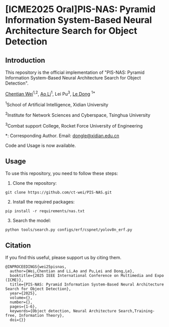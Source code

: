 # [ICME2025 Oral]PIS-NAS: Pyramid Information System-Based Neural Architecture Search for Object Detection

## Introduction
This repository is the official implementation  of "PIS-NAS: Pyramid Information System-Based Neural Architecture Search for Object Detection". 

[Chentian Wei](https://thuname.github.io/lab-website/members/weichentian.html)<sup>1,2</sup>, [Ao Li](https://liaosite.github.io/)<sup>1</sup>, Lei Pu<sup>3</sup>, [Le Dong](https://faculty.xidian.edu.cn/DL4/zh_CN/index/430205/list/index.htm) <sup>1\*</sup>

<sup>1</sup>School of Artificial Intelligence, Xidian University

<sup>2</sup>Institute for Network Sciences and Cyberspace, Tsinghua University

<sup>3</sup>Combat support College, Rocket Force University of Engineering

*: Corresponding Author. Email: dongle@xidian.edu.cn

Code and Usage is now available.
## Usage
To use this repository, you need to follow these steps:

1. Clone the repository:
```
git clone https://github.com/ct-wei/PIS-NAS.git
```

2. Install the required packages:
```
pip install -r requirements/nas.txt
```

3. Search the model:
```
python tools/search.py configs/erf/cspnet/yolov8n_erf.py
```

## Citation
If you find this useful, please support us by citing them.
```
@INPROCEEDINGS{wei25pisnas,
  author={Wei,Chentian and Li,Ao and Pu,Lei and Dong,Le},
  booktitle={2025 IEEE International Conference on Multimedia and Expo (ICME)}, 
  title={PIS-NAS: Pyramid Information System-Based Neural Architecture Search for Object Detection}, 
  year={2025},
  volume={},
  number={},
  pages={1-6},
  keywords={Object detection, Neural Architecture Search,Training-free, Information Theory},
  doi={}}
```
